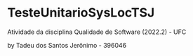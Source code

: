 # TesteUnitarioSysLocTSJ
Atividade da disciplina Qualidade de Software (2022.2) - UFC

by Tadeu dos Santos Jerônimo - 396046
